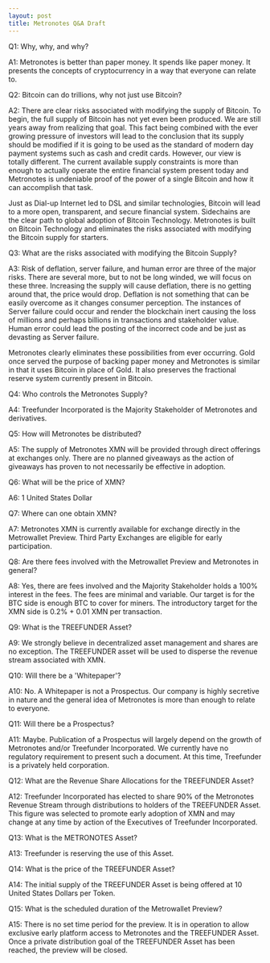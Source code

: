 ```yaml
---
layout: post
title: Metronotes Q&A Draft
---
```


Q1:  Why, why, and why?

A1:  Metronotes is better than paper money.  It spends like paper money.  It presents the concepts of cryptocurrency in a way that everyone can relate to.

Q2:  Bitcoin can do trillions, why not just use Bitcoin?

A2:  There are clear risks associated with modifying the supply of Bitcoin.  To begin, the full supply of Bitcoin has not yet even been produced.  We are still years away from realizing that goal.  This fact being combined with the ever growing pressure of investors will lead to the conclusion that its supply should be modified if it is going to be used as the standard of modern day payment systems such as cash and credit cards.  However, our view is totally different.  The current available supply constraints is more than enough to actually operate the entire financial system present today and Metronotes is undeniable proof of the power of a single Bitcoin and how it can accomplish that task.

Just as Dial-up Internet led to DSL and similar technologies, Bitcoin will lead to a more open, transparent, and secure financial system.  Sidechains are the clear path to global adoption of Bitcoin Technology.  Metronotes is built on Bitcoin Technology and eliminates the risks associated with modifying the Bitcoin supply for starters.

Q3:  What are the risks associated with modifying the Bitcoin Supply?

A3:  Risk of deflation, server failure, and human error are three of the major risks.  There are several more, but to not be long winded, we will focus on these three.  Increasing the supply will cause deflation, there is no getting around that, the price would drop.  Deflation is not something that can be easily overcome as it changes consumer perception.  The instances of Server failure could occur and render the blockchain inert causing the loss of millions and perhaps billions in transactions and stakeholder value.  Human error could lead the posting of the incorrect code and be just as devasting as Server failure.

Metronotes clearly eliminates these possibilities from ever occurring.  Gold once served the purpose of backing paper money and Metronotes is similar in that it uses Bitcoin in place of Gold.  It also preserves the fractional reserve system currently present in Bitcoin.

Q4:  Who controls the Metronotes Supply?

A4:  Treefunder Incorporated is the Majority Stakeholder of Metronotes and derivatives.

Q5:  How will Metronotes be distributed?

A5:  The supply of Metronotes XMN will be provided through direct offerings at exchanges only.  There are no planned giveaways as the action of giveaways has proven to not necessarily be effective in adoption.

Q6:  What will be the price of XMN?

A6:  1 United States Dollar

Q7:  Where can one obtain XMN?

A7:  Metronotes XMN is currently available for exchange directly in the Metrowallet Preview.  Third Party Exchanges are eligible for early participation.

Q8:  Are there fees involved with the Metrowallet Preview and Metronotes in general?

A8:  Yes, there are fees involved and the Majority Stakeholder holds a 100% interest in the fees.  The fees are minimal and variable.  Our target is for the BTC side is enough BTC to cover for miners.  The introductory target for the XMN side is 0.2% + 0.01 XMN per transaction.

Q9:  What is the TREEFUNDER Asset?

A9:  We strongly believe in decentralized asset management and shares are no exception.  The TREEFUNDER asset will be used to disperse the revenue stream associated with XMN.

Q10:  Will there be a 'Whitepaper'?

A10:  No.  A Whitepaper is not a Prospectus.  Our company is highly secretive in nature and the general idea of Metronotes is more than enough to relate to everyone.

Q11:  Will there be a Prospectus?

A11:  Maybe.  Publication of a Prospectus will largely depend on the growth of Metronotes and/or Treefunder Incorporated.  We currently have no regulatory requirement to present such a document.  At this time, Treefunder is a privately held corporation.

Q12:  What are the Revenue Share Allocations for the TREEFUNDER Asset?

A12:  Treefunder Incorporated has elected to share 90% of the Metronotes Revenue Stream through distributions to holders of the TREEFUNDER Asset.  This figure was selected to promote early adoption of XMN and may change at any time by action of the Executives of Treefunder Incorporated.

Q13:  What is the METRONOTES Asset?

A13:  Treefunder is reserving the use of this Asset.

Q14:  What is the price of the TREEFUNDER Asset?

A14:  The initial supply of the TREEFUNDER Asset is being offered at 10 United States Dollars per Token.

Q15:  What is the scheduled duration of the Metrowallet Preview?

A15:  There is no set time period for the preview.  It is in operation to allow exclusive early platform access to Metronotes and the TREEFUNDER Asset.  Once a private distribution goal of the TREEFUNDER Asset has been reached, the preview will be closed.

